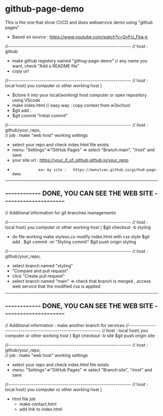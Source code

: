 # github-page-demo
This is the one that show CI/CD and does webservice demo using "github pages"
- Based on source : https://www.youtube.com/watch?v=QyFcl_Fba-k

//---------------------------------------------------------------
// host : github
- make github registory named "githug-page-demo"  // any name you want, check "Add a README file"
- copy url 

//---------------------------------------------------------------
// host : local host( you computer or other working host )
- $clone it into your local(working) host computer  or open repository using VScode 
- make index.html   // easy way  : copy context from w3school
- $git add .
- $git commit "Initial commit"

//---------------------------------------------------------------
// host : github/your_repo,  
// job : make "web host" working settings
- select your repo and check index.html file exists
- menu: "Settings"=>"GitHub Pages" =>
       select "Branch:main", "/root" and save 
- your site url : https://your_if_of_github.github.io/your_repo
-                 ex> my site :   https://manulsan.github.io/github-page-demo

-----------------------------------------------------------------
------------ DONE, YOU CAN SEE THE WEB SITE ---------------------      
-----------------------------------------------------------------

// Additional information for git branches managements

//---------------------------------------------------------------
// host : local host( you computer or other working host )
$git checkout -b styling
- do file working
   make styless.cs
   modify index.html with css style
$git add .
$git commit -m "Styling commit"
$git push origin styling

//---------------------------------------------------------------
// host : github/your_repo,  
- select branch named "styling"
- "Compare and pull request"
- click "Create pull request"
- select branch named "main"
      => check that branch is merged , access web service that the modified css is applied

-----------------------------------------------------------------
------------ DONE, YOU CAN SEE THE WEB SITE ---------------------      
-----------------------------------------------------------------
      
// Additional information : make another branch for services
//---------------------------------------------------------------
// host : local host( you computer or other working host )
$git checkout -b site
$git push origin site

//---------------------------------------------------------------
// host : github/your_repo,  
// job : make "web host" working settings
- select your repo and check index.html file exists
- menu: "Settings"=>"GitHub Pages" =>
       select "Branch:site", "/root" and save 

//---------------------------------------------------------------
// host : local host( you computer or other working host )
- html file job
  - make contact.html
  - add link to index.html
